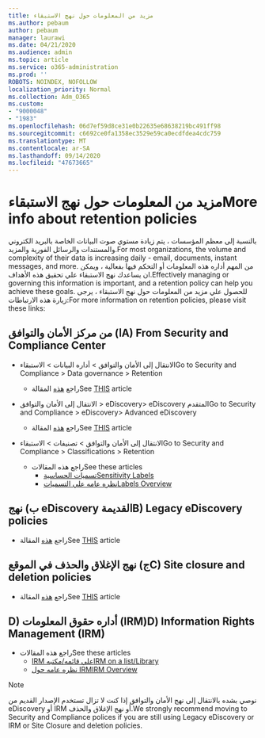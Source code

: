 ```yaml
---
title: مزيد من المعلومات حول نهج الاستبقاء
ms.author: pebaum
author: pebaum
manager: laurawi
ms.date: 04/21/2020
ms.audience: admin
ms.topic: article
ms.service: o365-administration
ms.prod: ''
ROBOTS: NOINDEX, NOFOLLOW
localization_priority: Normal
ms.collection: Adm_O365
ms.custom:
- "9000048"
- "1983"
ms.openlocfilehash: 06d7ef59d8ce31e0b22635e68638219bc491ff98
ms.sourcegitcommit: c6692ce0fa1358ec3529e59ca0ecdfdea4cdc759
ms.translationtype: MT
ms.contentlocale: ar-SA
ms.lasthandoff: 09/14/2020
ms.locfileid: "47673665"
---
```

# <a name="more-info-about-retention-policies"></a><span data-ttu-id="86c93-102">مزيد من المعلومات حول نهج الاستبقاء</span><span class="sxs-lookup"><span data-stu-id="86c93-102">More info about retention policies</span></span>

<span data-ttu-id="86c93-103">بالنسبة إلى معظم المؤسسات ، يتم زيادة مستوي صوت البيانات الخاصة بالبريد الكتروني والمستندات والرسائل الفورية والمزيد.</span><span class="sxs-lookup"><span data-stu-id="86c93-103">For most organizations, the volume and complexity of their data is increasing daily - email, documents, instant messages, and more.</span></span> <span data-ttu-id="86c93-104">من المهم أداره هذه المعلومات أو التحكم فيها بفعالية ، ويمكن ان يساعدك نهج الاستبقاء علي تحقيق هذه الأهداف.</span><span class="sxs-lookup"><span data-stu-id="86c93-104">Effectively managing or governing this information is important, and a retention policy can help you achieve these goals.</span></span> <span data-ttu-id="86c93-105">للحصول علي مزيد من المعلومات حول نهج الاستبقاء ، يرجى زيارة هذه الارتباطات:</span><span class="sxs-lookup"><span data-stu-id="86c93-105">For more information on retention policies, please visit these links:</span></span>

## <a name="a-from-security-and-compliance-center"></a><span data-ttu-id="86c93-106">ا) من مركز الأمان والتوافق</span><span class="sxs-lookup"><span data-stu-id="86c93-106">A) From Security and Compliance Center</span></span>

- <span data-ttu-id="86c93-107">الانتقال إلى الأمان والتوافق > أداره البيانات > الاستبقاء</span><span class="sxs-lookup"><span data-stu-id="86c93-107">Go to Security and Compliance > Data governance > Retention</span></span>
  - <span data-ttu-id="86c93-108">راجع [هذه](https://docs.microsoft.com/microsoft-365/compliance/retention-policies) المقالة</span><span class="sxs-lookup"><span data-stu-id="86c93-108">See [THIS](https://docs.microsoft.com/microsoft-365/compliance/retention-policies) article</span></span>

- <span data-ttu-id="86c93-109">الانتقال إلى الأمان والتوافق > eDiscovery> eDiscovery المتقدم</span><span class="sxs-lookup"><span data-stu-id="86c93-109">Go to Security and Compliance > eDiscovery> Advanced eDiscovery</span></span> 
  - <span data-ttu-id="86c93-110">راجع [هذه](https://docs.microsoft.com/microsoft-365/compliance/ediscovery-cases) المقالة</span><span class="sxs-lookup"><span data-stu-id="86c93-110">See [THIS](https://docs.microsoft.com/microsoft-365/compliance/ediscovery-cases) article</span></span>

- <span data-ttu-id="86c93-111">الانتقال إلى الأمان والتوافق > تصنيفات > الاستبقاء</span><span class="sxs-lookup"><span data-stu-id="86c93-111">Go to Security and Compliance > Classifications > Retention</span></span>
  - <span data-ttu-id="86c93-112">راجع هذه المقالات</span><span class="sxs-lookup"><span data-stu-id="86c93-112">See these articles</span></span>
    - [<span data-ttu-id="86c93-113">تسميات الحساسية</span><span class="sxs-lookup"><span data-stu-id="86c93-113">Sensitivity Labels</span></span>](https://docs.microsoft.com/microsoft-365/compliance/sensitivity-labels)
    - [<span data-ttu-id="86c93-114">نظره عامه علي التسميات</span><span class="sxs-lookup"><span data-stu-id="86c93-114">Labels Overview</span></span>](https://docs.microsoft.com/microsoft-365/compliance/labels)

## <a name="b-legacy-ediscovery-policies"></a><span data-ttu-id="86c93-115">ب) نهج eDiscovery القديمة</span><span class="sxs-lookup"><span data-stu-id="86c93-115">B) Legacy eDiscovery policies</span></span>

- <span data-ttu-id="86c93-116">راجع [هذه](https://support.office.com/article/Set-up-an-eDiscovery-Center-in-SharePoint-Online-A18F8975-AA7F-43B4-A7D6-001D14744D8E) المقالة</span><span class="sxs-lookup"><span data-stu-id="86c93-116">See [THIS](https://support.office.com/article/Set-up-an-eDiscovery-Center-in-SharePoint-Online-A18F8975-AA7F-43B4-A7D6-001D14744D8E) article</span></span>

## <a name="c-site-closure-and-deletion-policies"></a><span data-ttu-id="86c93-117">ج) نهج الإغلاق والحذف في الموقع</span><span class="sxs-lookup"><span data-stu-id="86c93-117">C) Site closure and deletion policies</span></span>

- <span data-ttu-id="86c93-118">راجع [هذه](https://support.office.com/article/Use-policies-for-site-closure-and-deletion-A8280D82-27FD-48C5-9ADF-8A5431208BA5) المقالة</span><span class="sxs-lookup"><span data-stu-id="86c93-118">See [THIS](https://support.office.com/article/Use-policies-for-site-closure-and-deletion-A8280D82-27FD-48C5-9ADF-8A5431208BA5) article</span></span>  

## <a name="d-information-rights-management-irm"></a><span data-ttu-id="86c93-119">D) أداره حقوق المعلومات (IRM)</span><span class="sxs-lookup"><span data-stu-id="86c93-119">D) Information Rights Management (IRM)</span></span>

- <span data-ttu-id="86c93-120">راجع هذه المقالات</span><span class="sxs-lookup"><span data-stu-id="86c93-120">See these articles</span></span>
  - [<span data-ttu-id="86c93-121">IRM علي قائمه/مكتبه</span><span class="sxs-lookup"><span data-stu-id="86c93-121">IRM on a list/Library</span></span>](https://support.office.com/article/apply-information-rights-management-to-a-list-or-library-3bdb5c4e-94fc-4741-b02f-4e7cc3c54aa1)
  - [<span data-ttu-id="86c93-122">نظره عامه حول IRM</span><span class="sxs-lookup"><span data-stu-id="86c93-122">IRM Overview</span></span>](https://support.office.com/article/create-and-apply-information-management-policies-eb501fe9-2ef6-4150-945a-65a6451ee9e9)

> [!Note]
> <span data-ttu-id="86c93-123">نوصي بشده بالانتقال إلى نهج الأمان والتوافق إذا كنت لا تزال تستخدم الإصدار القديم من eDiscovery أو IRM أو نهج الإغلاق والحذف.</span><span class="sxs-lookup"><span data-stu-id="86c93-123">We strongly recommend moving to Security and Compliance polices if you are still using Legacy eDiscovery or IRM or Site Closure and deletion policies.</span></span>
